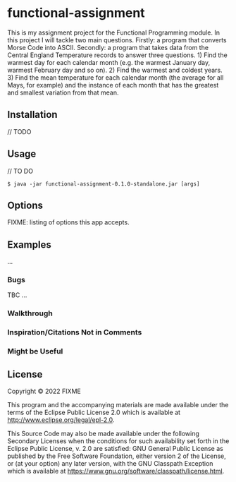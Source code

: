 # functional-assignment

This is my assignment project for the Functional Programming module.
In this project I will tackle two main questions.
Firstly: a program that converts Morse Code into ASCII.
Secondly: a program that takes data from the Central England Temperature records to answer three questions.
    1) Find the warmest day for each calendar month (e.g. the warmest January day, warmest February day and so on).
    2) Find the warmest and coldest years.
    3) Find the mean temperature for each calendar month (the average for all Mays, for example) and the instance of each month that has the greatest and smallest variation from that mean.

## Installation

// TODO

## Usage

// TO DO

    $ java -jar functional-assignment-0.1.0-standalone.jar [args]

## Options

FIXME: listing of options this app accepts.

## Examples

...

### Bugs
TBC
...

### Walkthrough


### Inspiration/Citations Not in Comments
### Might be Useful

## License

Copyright © 2022 FIXME

This program and the accompanying materials are made available under the
terms of the Eclipse Public License 2.0 which is available at
http://www.eclipse.org/legal/epl-2.0.

This Source Code may also be made available under the following Secondary
Licenses when the conditions for such availability set forth in the Eclipse
Public License, v. 2.0 are satisfied: GNU General Public License as published by
the Free Software Foundation, either version 2 of the License, or (at your
option) any later version, with the GNU Classpath Exception which is available
at https://www.gnu.org/software/classpath/license.html.
